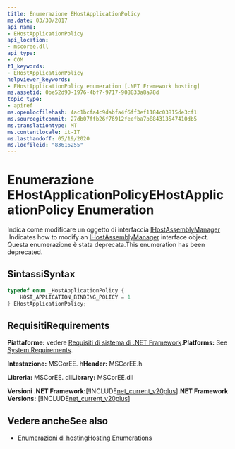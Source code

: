 ```yaml
---
title: Enumerazione EHostApplicationPolicy
ms.date: 03/30/2017
api_name:
- EHostApplicationPolicy
api_location:
- mscoree.dll
api_type:
- COM
f1_keywords:
- EHostApplicationPolicy
helpviewer_keywords:
- EHostApplicationPolicy enumeration [.NET Framework hosting]
ms.assetid: 0be52d90-1976-4bf7-9717-908833a8a78d
topic_type:
- apiref
ms.openlocfilehash: 4ac1bcfa4c9dabfa4f6ff3ef1184c03815de3cf1
ms.sourcegitcommit: 27db07ffb26f76912feefba7b884313547410db5
ms.translationtype: MT
ms.contentlocale: it-IT
ms.lasthandoff: 05/19/2020
ms.locfileid: "83616255"
---
```

# <a name="ehostapplicationpolicy-enumeration"></a><span data-ttu-id="4324d-102">Enumerazione EHostApplicationPolicy</span><span class="sxs-lookup"><span data-stu-id="4324d-102">EHostApplicationPolicy Enumeration</span></span>
<span data-ttu-id="4324d-103">Indica come modificare un oggetto di interfaccia [IHostAssemblyManager](ihostassemblymanager-interface.md) .</span><span class="sxs-lookup"><span data-stu-id="4324d-103">Indicates how to modify an [IHostAssemblyManager](ihostassemblymanager-interface.md) interface object.</span></span> <span data-ttu-id="4324d-104">Questa enumerazione è stata deprecata.</span><span class="sxs-lookup"><span data-stu-id="4324d-104">This enumeration has been deprecated.</span></span>  
  
## <a name="syntax"></a><span data-ttu-id="4324d-105">Sintassi</span><span class="sxs-lookup"><span data-stu-id="4324d-105">Syntax</span></span>  
  
```cpp  
typedef enum _HostApplicationPolicy {  
    HOST_APPLICATION_BINDING_POLICY = 1  
} EHostApplicationPolicy;  
```  
  
## <a name="requirements"></a><span data-ttu-id="4324d-106">Requisiti</span><span class="sxs-lookup"><span data-stu-id="4324d-106">Requirements</span></span>  
 <span data-ttu-id="4324d-107">**Piattaforme:** vedere [Requisiti di sistema di .NET Framework](../../get-started/system-requirements.md).</span><span class="sxs-lookup"><span data-stu-id="4324d-107">**Platforms:** See [System Requirements](../../get-started/system-requirements.md).</span></span>  
  
 <span data-ttu-id="4324d-108">**Intestazione:** MSCorEE. h</span><span class="sxs-lookup"><span data-stu-id="4324d-108">**Header:** MSCorEE.h</span></span>  
  
 <span data-ttu-id="4324d-109">**Libreria:** MSCorEE. dll</span><span class="sxs-lookup"><span data-stu-id="4324d-109">**Library:** MSCorEE.dll</span></span>  
  
 <span data-ttu-id="4324d-110">**Versioni .NET Framework:**[!INCLUDE[net_current_v20plus](../../../../includes/net-current-v20plus-md.md)]</span><span class="sxs-lookup"><span data-stu-id="4324d-110">**.NET Framework Versions:** [!INCLUDE[net_current_v20plus](../../../../includes/net-current-v20plus-md.md)]</span></span>  
  
## <a name="see-also"></a><span data-ttu-id="4324d-111">Vedere anche</span><span class="sxs-lookup"><span data-stu-id="4324d-111">See also</span></span>

- [<span data-ttu-id="4324d-112">Enumerazioni di hosting</span><span class="sxs-lookup"><span data-stu-id="4324d-112">Hosting Enumerations</span></span>](hosting-enumerations.md)
